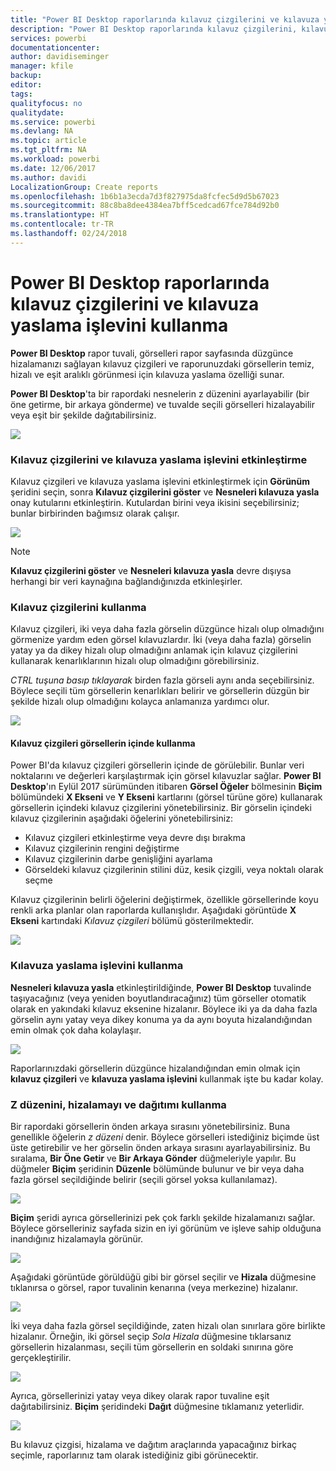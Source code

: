```yaml
---
title: "Power BI Desktop raporlarında kılavuz çizgilerini ve kılavuza yaslama işlevini kullanma"
description: "Power BI Desktop raporlarında kılavuz çizgilerini, kılavuza yaslama işlevini, z düzenini, hizalamayı ve dağıtımı kullanma"
services: powerbi
documentationcenter: 
author: davidiseminger
manager: kfile
backup: 
editor: 
tags: 
qualityfocus: no
qualitydate: 
ms.service: powerbi
ms.devlang: NA
ms.topic: article
ms.tgt_pltfrm: NA
ms.workload: powerbi
ms.date: 12/06/2017
ms.author: davidi
LocalizationGroup: Create reports
ms.openlocfilehash: 1b6b1a3ecda7d3f827975da8fcfec5d9d5b67023
ms.sourcegitcommit: 88c8ba8dee4384ea7bff5cedcad67fce784d92b0
ms.translationtype: HT
ms.contentlocale: tr-TR
ms.lasthandoff: 02/24/2018
---
```

# <a name="use-gridlines-and-snap-to-grid-in-power-bi-desktop-reports"></a>Power BI Desktop raporlarında kılavuz çizgilerini ve kılavuza yaslama işlevini kullanma
**Power BI Desktop** rapor tuvali, görselleri rapor sayfasında düzgünce hizalamanızı sağlayan kılavuz çizgileri ve raporunuzdaki görsellerin temiz, hizalı ve eşit aralıklı görünmesi için kılavuza yaslama özelliği sunar.

**Power BI Desktop**'ta bir rapordaki nesnelerin z düzenini ayarlayabilir (bir öne getirme, bir arkaya gönderme) ve tuvalde seçili görselleri hizalayabilir veya eşit bir şekilde dağıtabilirsiniz.

![](media/desktop-gridlines-snap-to-grid/snap-to-grid_0.png)

### <a name="enabling-gridlines-and-snap-to-grid"></a>Kılavuz çizgilerini ve kılavuza yaslama işlevini etkinleştirme
Kılavuz çizgileri ve kılavuza yaslama işlevini etkinleştirmek için **Görünüm** şeridini seçin, sonra **Kılavuz çizgilerini göster** ve **Nesneleri kılavuza yasla** onay kutularını etkinleştirin. Kutulardan birini veya ikisini seçebilirsiniz; bunlar birbirinden bağımsız olarak çalışır.

![](media/desktop-gridlines-snap-to-grid/snap-to-grid_1.png)

> [!NOTE]
> **Kılavuz çizgilerini göster** ve **Nesneleri kılavuza yasla** devre dışıysa herhangi bir veri kaynağına bağlandığınızda etkinleşirler.
> 
> 

### <a name="using-gridlines"></a>Kılavuz çizgilerini kullanma
Kılavuz çizgileri, iki veya daha fazla görselin düzgünce hizalı olup olmadığını görmenize yardım eden görsel kılavuzlardır. İki (veya daha fazla) görselin yatay ya da dikey hizalı olup olmadığını anlamak için kılavuz çizgilerini kullanarak kenarlıklarının hizalı olup olmadığını görebilirsiniz.

*CTRL tuşuna basıp tıklayarak* birden fazla görseli aynı anda seçebilirsiniz. Böylece seçili tüm görsellerin kenarlıkları belirir ve görsellerin düzgün bir şekilde hizalı olup olmadığını kolayca anlamanıza yardımcı olur.

![](media/desktop-gridlines-snap-to-grid/snap-to-grid_2.png)

#### <a name="using-gridlines-inside-visuals"></a>Kılavuz çizgileri görsellerin içinde kullanma
Power BI'da kılavuz çizgileri görsellerin içinde de görülebilir. Bunlar veri noktalarını ve değerleri karşılaştırmak için görsel kılavuzlar sağlar. **Power BI Desktop**'ın Eylül 2017 sürümünden itibaren **Görsel Öğeler** bölmesinin **Biçim** bölümündeki **X Ekseni** ve **Y Ekseni** kartlarını (görsel türüne göre) kullanarak görsellerin içindeki kılavuz çizgilerini yönetebilirsiniz. Bir görselin içindeki kılavuz çizgilerinin aşağıdaki öğelerini yönetebilirsiniz:

* Kılavuz çizgileri etkinleştirme veya devre dışı bırakma
* Kılavuz çizgilerinin rengini değiştirme
* Kılavuz çizgilerinin darbe genişliğini ayarlama
* Görseldeki kılavuz çizgilerinin stilini düz, kesik çizgili, veya noktalı olarak seçme

Kılavuz çizgilerinin belirli öğelerini değiştirmek, özellikle görsellerinde koyu renkli arka planlar olan raporlarda kullanışlıdır. Aşağıdaki görüntüde **X Ekseni** kartındaki *Kılavuz çizgileri* bölümü gösterilmektedir.

![](media/desktop-gridlines-snap-to-grid/snap-to-grid_9.png)

### <a name="using-snap-to-grid"></a>Kılavuza yaslama işlevini kullanma
**Nesneleri kılavuza yasla** etkinleştirildiğinde, **Power BI Desktop** tuvalinde taşıyacağınız (veya yeniden boyutlandıracağınız) tüm görseller otomatik olarak en yakındaki kılavuz eksenine hizalanır. Böylece iki ya da daha fazla görselin aynı yatay veya dikey konuma ya da aynı boyuta hizalandığından emin olmak çok daha kolaylaşır.

![](media/desktop-gridlines-snap-to-grid/snap-to-grid_3.png)

Raporlarınızdaki görsellerin düzgünce hizalandığından emin olmak için **kılavuz çizgileri** ve **kılavuza yaslama işlevini** kullanmak işte bu kadar kolay.

### <a name="using-z-order-align-and-distribute"></a>Z düzenini, hizalamayı ve dağıtımı kullanma
Bir rapordaki görsellerin önden arkaya sırasını yönetebilirsiniz. Buna genellikle öğelerin *z düzeni* denir. Böylece görselleri istediğiniz biçimde üst üste getirebilir ve her görselin önden arkaya sırasını ayarlayabilirsiniz. Bu sıralama, **Bir Öne Getir** ve **Bir Arkaya Gönder** düğmeleriyle yapılır. Bu düğmeler **Biçim** şeridinin **Düzenle** bölümünde bulunur ve bir veya daha fazla görsel seçildiğinde belirir (seçili görsel yoksa kullanılamaz).

![](media/desktop-gridlines-snap-to-grid/snap-to-grid_4.png)

**Biçim** şeridi ayrıca görsellerinizi pek çok farklı şekilde hizalamanızı sağlar. Böylece görselleriniz sayfada sizin en iyi görünüm ve işleve sahip olduğuna inandığınız hizalamayla görünür.

![](media/desktop-gridlines-snap-to-grid/snap-to-grid_5.png)

Aşağıdaki görüntüde görüldüğü gibi bir görsel seçilir ve **Hizala** düğmesine tıklanırsa o görsel, rapor tuvalinin kenarına (veya merkezine) hizalanır.

![](media/desktop-gridlines-snap-to-grid/snap-to-grid_6.png)

İki veya daha fazla görsel seçildiğinde, zaten hizalı olan sınırlara göre birlikte hizalanır. Örneğin, iki görsel seçip *Sola Hizala* düğmesine tıklarsanız görsellerin hizalanması, seçili tüm görsellerin en soldaki sınırına göre gerçekleştirilir.

![](media/desktop-gridlines-snap-to-grid/snap-to-grid_7.png)

Ayrıca, görsellerinizi yatay veya dikey olarak rapor tuvaline eşit dağıtabilirsiniz. **Biçim** şeridindeki **Dağıt** düğmesine tıklamanız yeterlidir.

![](media/desktop-gridlines-snap-to-grid/snap-to-grid_8.png)

Bu kılavuz çizgisi, hizalama ve dağıtım araçlarında yapacağınız birkaç seçimle, raporlarınız tam olarak istediğiniz gibi görünecektir.

